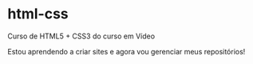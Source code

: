 # html-css
 Curso de HTML5 + CSS3 do curso em Vídeo

Estou aprendendo a criar sites e agora vou gerenciar meus repositórios!